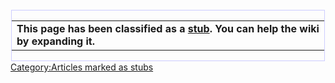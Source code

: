 <div style="float: left; border:solid #CCCCFF 1px; margin: 1px;">

|                                                                                                         |
| ------------------------------------------------------------------------------------------------------- |
| **This page has been classified as a [stub](/stub "wikilink"). You can help the wiki by expanding it.** |

</div>

[Category:Articles marked as
stubs](/Category:Articles_marked_as_stubs "wikilink")
